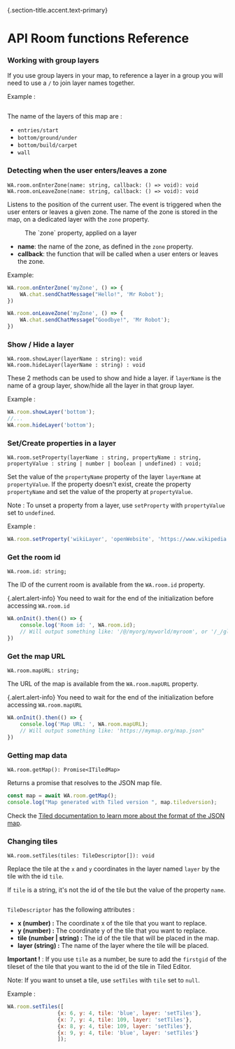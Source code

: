 {.section-title.accent.text-primary}
# API Room functions Reference

### Working with group layers
If you use group layers in your map, to reference a layer in a group you will need to use a `/` to join layer names together.

Example :
<div class="row">
    <div class="col">
        <img src="https://workadventu.re/img/docs/groupLayer.png" class="figure-img img-fluid rounded" alt="" />
    </div>
</div>

The name of the layers of this map are :
* `entries/start`
* `bottom/ground/under`
* `bottom/build/carpet`
* `wall`

### Detecting when the user enters/leaves a zone

```
WA.room.onEnterZone(name: string, callback: () => void): void
WA.room.onLeaveZone(name: string, callback: () => void): void
```

Listens to the position of the current user. The event is triggered when the user enters or leaves a given zone. The name of the zone is stored in the map, on a dedicated layer with the `zone` property.

<div>
    <figure class="figure">
        <img src="https://workadventu.re/img/docs/trigger_event.png" class="figure-img img-fluid rounded" alt="" />
        <figcaption class="figure-caption">The `zone` property, applied on a layer</figcaption>
    </figure>
</div>

*   **name**: the name of the zone, as defined in the `zone` property.
*   **callback**: the function that will be called when a user enters or leaves the zone.

Example:

```javascript
WA.room.onEnterZone('myZone', () => {
    WA.chat.sendChatMessage("Hello!", 'Mr Robot');
})

WA.room.onLeaveZone('myZone', () => {
    WA.chat.sendChatMessage("Goodbye!", 'Mr Robot');
})
```

### Show / Hide a layer
```
WA.room.showLayer(layerName : string): void
WA.room.hideLayer(layerName : string) : void
```
These 2 methods can be used to show and hide a layer.
if `layerName` is the name of a group layer, show/hide all the layer in that group layer.

Example :
```javascript
WA.room.showLayer('bottom');
//...
WA.room.hideLayer('bottom');
```

### Set/Create properties in a layer

```
WA.room.setProperty(layerName : string, propertyName : string, propertyValue : string | number | boolean | undefined) : void;
```

Set the value of the `propertyName` property of the layer `layerName` at `propertyValue`. If the property doesn't exist, create the property `propertyName` and set the value of the property at `propertyValue`.

Note : 
To unset a property from a layer, use `setProperty` with `propertyValue` set to `undefined`.

Example :
```javascript
WA.room.setProperty('wikiLayer', 'openWebsite', 'https://www.wikipedia.org/');
```

### Get the room id

```
WA.room.id: string;
```

The ID of the current room is available from the `WA.room.id` property.

{.alert.alert-info}
You need to wait for the end of the initialization before accessing `WA.room.id`

```typescript
WA.onInit().then(() => {
    console.log('Room id: ', WA.room.id);
    // Will output something like: '/@/myorg/myworld/myroom', or '/_/global/mymap.org/map.json"
})
```

### Get the map URL

```
WA.room.mapURL: string;
```

The URL of the map is available from the `WA.room.mapURL` property.

{.alert.alert-info}
You need to wait for the end of the initialization before accessing `WA.room.mapURL`

```typescript
WA.onInit().then(() => {
    console.log('Map URL: ', WA.room.mapURL);
    // Will output something like: 'https://mymap.org/map.json"
})
```



### Getting map data
```
WA.room.getMap(): Promise<ITiledMap>
```

Returns a promise that resolves to the JSON map file.

```javascript
const map = await WA.room.getMap();
console.log("Map generated with Tiled version ", map.tiledversion);
```

Check the [Tiled documentation to learn more about the format of the JSON map](https://doc.mapeditor.org/en/stable/reference/json-map-format/).

### Changing tiles 
```
WA.room.setTiles(tiles: TileDescriptor[]): void
```
Replace the tile at the `x` and `y` coordinates in the layer named `layer` by the tile with the id `tile`.

If `tile` is a string, it's not the id of the tile but the value of the property `name`.
<div class="row">
    <div class="col">
        <img src="https://workadventu.re/img/docs/nameIndexProperty.png" class="figure-img img-fluid rounded" alt="" />
    </div>
</div>

`TileDescriptor` has the following attributes : 
* **x (number) :** The coordinate x of the tile that you want to replace.
* **y (number) :** The coordinate y of the tile that you want to replace.
* **tile (number | string) :** The id of the tile that will be placed in the map.
* **layer (string) :** The name of the layer where the tile will be placed.

**Important !** : If you use `tile` as a number, be sure to add the `firstgid` of the tileset of the tile that you want to the id of the tile in Tiled Editor.

Note: If you want to unset a tile, use `setTiles` with `tile` set to `null`.

Example : 
```javascript
WA.room.setTiles([
                {x: 6, y: 4, tile: 'blue', layer: 'setTiles'},
                {x: 7, y: 4, tile: 109, layer: 'setTiles'},
                {x: 8, y: 4, tile: 109, layer: 'setTiles'},
                {x: 9, y: 4, tile: 'blue', layer: 'setTiles'}
                ]);
```
